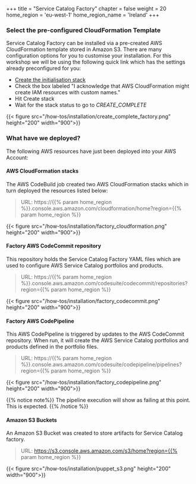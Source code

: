 +++
title = "Service Catalog Factory"
chapter = false
weight = 20
home_region = 'eu-west-1'
home_region_name = 'Ireland'
+++

### Select the pre-configured CloudFormation Template

Service Catalog Factory can be installed via a pre-created AWS CloudFormation template stored in Amazon S3. There are 
many configuration options for you to customise your installation.  For this workshop we will be using the following 
quick link which has the settings already preconfigured for you:

- <a target="_blank" href="https://eu-west-1.console.aws.amazon.com/cloudformation/home?region=eu-west-1#/stacks/quickcreate?templateUrl=https%3A%2F%2Fservice-catalog-tools.s3.eu-west-2.amazonaws.com%2Ffactory%2Flatest%2Fservicecatalog-factory-initialiser.template.yaml&stackName=factory-initialization-stack&param_EnabledRegions=eu-west-1&param_SCMBranchName=main&param_SCMBucketName=&param_SCMConnectionArn=&param_SCMFullRepositoryId=&param_SCMObjectKey=&param_SCMRepositoryName=ServiceCatalogFactory&param_SCMShouldCreateRepo=true&param_SCMSourceProvider=CodeCommit&param_ShouldValidate=true&param_Version=aws-service-catalog-factory">Create the initialisation stack</a>
- Check the box labeled "I acknowledge that AWS CloudFormation might create IAM resources with custom names."
- Hit Create stack
- Wait for the stack status to go to *CREATE_COMPLETE*

{{< figure src="/how-tos/installation/create_complete_factory.png" height="200" width="900">}}


### What have we deployed?
The following AWS resources have just been deployed into your AWS Account:

#### AWS CloudFormation stacks
The AWS CodeBuild job created two AWS CloudFormation stacks which in turn deployed the resources listed below:

> URL: https://{{% param home_region %}}.console.aws.amazon.com/cloudformation/home?region={{% param home_region %}}

{{< figure src="/how-tos/installation/factory_cloudformation.png" height="200" width="900">}}

#### Factory AWS CodeCommit repository
This repository holds the Service Catalog Factory YAML files which are used to configure AWS Service Catalog portfolios and products.

> URL: https://{{% param home_region %}}.console.aws.amazon.com/codesuite/codecommit/repositories?region={{% param home_region %}}

{{< figure src="/how-tos/installation/factory_codecommit.png" height="200" width="900">}}

#### Factory AWS CodePipeline
This AWS CodePipeline is triggered by updates to the AWS CodeCommit repository. When run, it will create the AWS Service Catalog portfolios and products defined in the portfolio files. 

> URL: https://{{% param home_region %}}.console.aws.amazon.com/codesuite/codepipeline/pipelines?region={{% param home_region %}}

{{< figure src="/how-tos/installation/factory_codepipeline.png" height="200" width="900">}}

{{% notice note%}}
The pipeline execution will show as failing at this point.  This is expected. 
{{% /notice %}}

#### Amazon S3 Buckets
An Amazon S3 Bucket was created to store artifacts for Service Catalog factory.

> URL: https://s3.console.aws.amazon.com/s3/home?region={{% param home_region %}}

{{< figure src="/how-tos/installation/puppet_s3.png" height="200" width="900">}}
